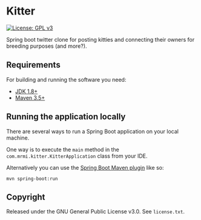 # Kitter

[![License: GPL v3](https://img.shields.io/badge/License-GPLv3-blue.svg)](https://www.gnu.org/licenses/gpl-3.0)

Spring boot twitter clone for posting kitties and connecting their owners for breeding purposes (and more?).

## Requirements

For building and running the software you need:

- [JDK 1.8+](http://www.oracle.com/technetwork/java/javase/downloads/jdk8-downloads-2133151.html)
- [Maven 3.5+](https://maven.apache.org)

## Running the application locally

There are several ways to run a Spring Boot application on your local machine.

One way is to execute the `main` method in the `com.mrmi.kitter.KitterApplication` class from your IDE.

Alternatively you can use the [Spring Boot Maven plugin](https://docs.spring.io/spring-boot/docs/current/reference/html/build-tool-plugins-maven-plugin.html) like so:

```shell
mvn spring-boot:run
```

## Copyright

Released under the GNU General Public License v3.0. See `license.txt`.